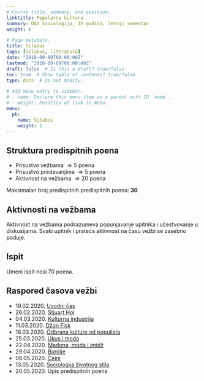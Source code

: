 ```yaml
---
# Course title, summary, and position.
linktitle: Popularna kultura
summary: OAS Sociologija, IV godina, letnji semestar
weight: 6

# Page metadata.
title: Silabus
tags: [silabus, literatura]
date: "2018-09-09T00:00:00Z"
lastmod: "2018-09-09T00:00:00Z"
draft: false  # Is this a draft? true/false
toc: true  # Show table of contents? true/false
type: docs  # Do not modify.

# Add menu entry to sidebar.
# - name: Declare this menu item as a parent with ID `name`.
# - weight: Position of link in menu.
menu:
  pk:
    name: Silabus
    weight: 1
---
```



## Struktura predispitnih poena

- Prisustvo vežbama $\Rightarrow 5$ poena
- Prisustvo predavanjima $\Rightarrow 5$ poena
- Aktivnost na vežbama $\Rightarrow 20$ poena

Maksimalan broj predispitnih predispitnih poena: **30**

## Aktivnosti na vežbama

Aktivnost na vežbama podrazumeva popunjavanje upitnika i učestvovanje u diskusijama. Svaki upitnik i prateća aktivnost na času vežbi se zasebno poduje.

## Ispit

Umeni ispit nosi $70$ poena.


## Raspored časova vežbi

- 19.02.2020.  [Uvodni čas](pk-01.html)
- 26.02.2020. [Stjuart Hol](pk-02.html)
- 04.03.2020. [Kulturna industrija](pk-03.html)
- 11.03.2020. [Džon Fisk](pk-04.html)
- 18.03.2020. [Odbrana kulture od populista](pk-05.html)
- 25.03.2020. [Ukus i moda](pk-06.html)
- 22.04.2020. [Madona, moda i imidž](pk-07.html)
- 29.04.2020. [Burdije](pk-08.html)
- 06.05.2020. [Čejni](pk-09.html)
- 13.05.2020. [Sociologija životnog stila](pk-10.html)
- 20.05.2020. Upis predispitnih poena

